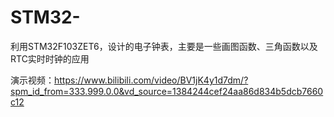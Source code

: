 # STM32-
利用STM32F103ZET6，设计的电子钟表，主要是一些画图函数、三角函数以及RTC实时时钟的应用


演示视频：https://www.bilibili.com/video/BV1jK4y1d7dm/?spm_id_from=333.999.0.0&vd_source=1384244cef24aa86d834b5dcb7660c12
